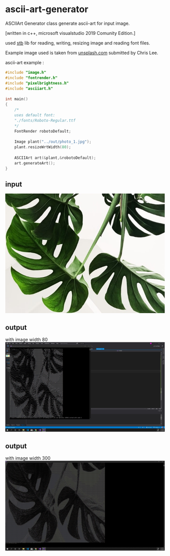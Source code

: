 # ascii-art-generator

ASCIIArt Generator class generate ascii-art for input image.

[written in c++, microsoft visualstudio 2019 Comunity Edition.]

used [stb](https://github.com/nothings/stb) lib for reading, writing, resizing image and reading font files.

Example image used is taken from [unsplash.com](https://unsplash.com/photos/70l1tDAI6rM) submitted by Chris Lee.



ascii-art example :


```cpp
#include "image.h"
#include "fontrender.h"
#include "pixelbrightness.h"
#include "asciiart.h"

int main()
{
    /*
    uses default font:
    "./fonts/Roboto-Regular.ttf
    */
    FontRender robotoDefault;

    Image plant("../out/photo_1.jpg");
    plant.resizeWrtWidth(80);

    ASCIIArt art(&plant,&robotoDefault);
    art.generateArt();
}
```
## input
<img src="./out/photo_1.jpg" />

## output
with image width 80
<img src="./out/screenshot_1.jpg" />

## output
with image width 300
<img src="./out/screenshot_2.jpg" />
